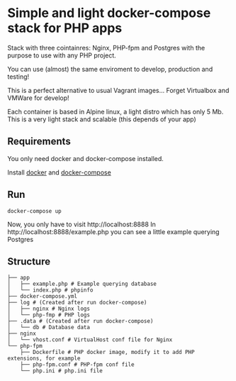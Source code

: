 # Simple and light docker-compose stack for PHP apps

Stack with three cointainres: Nginx, PHP-fpm and Postgres with the purpose to use with any PHP project.

You can use (almost) the same enviroment to develop, production and testing!

This is a perfect alternative to usual Vagrant images... Forget Virtualbox and VMWare for develop!

Each container is based in Alpine linux, a light distro which has only 5 Mb. This is a very light stack and scalable (this depends of your app)

## Requirements

You only need docker and docker-compose installed.

Install [docker](https://docs.docker.com/engine/installation/) and [docker-compose](https://docs.docker.com/compose/install/)

## Run

```
docker-compose up
```

Now, you only have to visit http://localhost:8888 In http://localhost:8888/example.php you can see a little example querying Postgres

## Structure

```
├── app
│   ├── example.php # Example querying database
│   └── index.php # phpinfo
├── docker-compose.yml
├── log # (Created after run docker-compose)
│   ├── nginx # Nginx logs
│   └── php-fmp # PHP logs
├── .data # (Created after run docker-compose)
│   └── db # Database data
├── nginx
│   └── vhost.conf # VirtualHost conf file for Nginx
└── php-fpm
    ├── Dockerfile # PHP docker image, modify it to add PHP extensions, for example
    ├── php-fpm.conf # PHP-fpm conf file
    └── php.ini # php.ini file
```